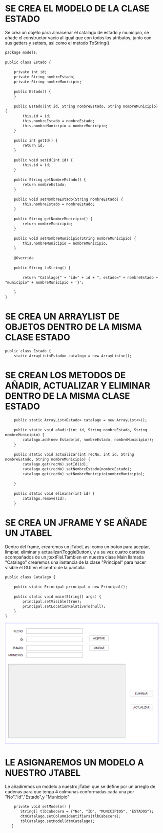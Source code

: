 <h1>SE CREA EL MODELO DE LA CLASE ESTADO</h1>
Se crea un objeto para almacenar el catalago de estado y municipio, se añade el constructor vacio al igual que con todos los atributos, junto con sus getters y setters, asi como el metodo ToString()<br>

```
package models;

public class Estado {

    private int id;
    private String nombreEstado;
    private String nombreMunicipio;

    public Estado() {
    }

    public Estado(int id, String nombreEstado, String nombreMunicipio) {
        this.id = id;
        this.nombreEstado = nombreEstado;
        this.nombreMunicipio = nombreMunicipio;
    }

    public int getId() {
        return id;
    }

    public void setId(int id) {
        this.id = id;
    }

    public String getNombreEstado() {
        return nombreEstado;
    }

    public void setNombreEstado(String nombreEstado) {
        this.nombreEstado = nombreEstado;
    }

    public String getNombreMunicipio() {
        return nombreMunicipio;
    }

    public void setNombreMunicipio(String nombreMunicipio) {
        this.nombreMunicipio = nombreMunicipio;
    }

    @Override

    public String toString() {

        return "Catalago{" + "id=" + id + ", estado=" + nombreEstado + "municipio" + nombreMunicipio + '}';

    }
}
```
<h1>SE CREA UN ARRAYLIST DE OBJETOS DENTRO DE LA MISMA CLASE ESTADO</h1>

```
public class Estado {
    static ArrayList<Estado> catalogo = new ArrayList<>();
```
<h1>SE CREAN LOS METODOS DE AÑADIR, ACTUALIZAR Y ELIMINAR DENTRO DE LA MISMA CLASE ESTADO</h1>

```
    public static ArrayList<Estado> catalago = new ArrayList<>();

    public static void añadir(int id, String nombreEstado, String nombreMunicipio) {
        catalago.add(new Estado(id, nombreEstado, nombreMunicipio));
    }

    public static void actualizar(int recNo, int id, String nombreEstado, String nombreMunicipio) {
        catalago.get(recNo).setId(id);
        catalago.get(recNo).setNombreEstado(nombreEstado);
        catalago.get(recNo).setNombreMunicipio(nombreMunicipio);

    }

    public static void eliminar(int id) {
        catalago.remove(id);
    }
  ```
 
 <h1>SE CREA UN JFRAME Y SE AÑADE UN JTABEL</h1>
 Dentro del frame, crearemos un jTabel, asi como un boton para aceptar, limpiar, eliminar y actualizar(ToggleButton), y a su vez cuatro carteles acompañados de un jtextFiel.Tambien en nuestra clase Main llamada "Catalago" crearemos una instancia de la clase "Principal" para hacer visible el GUI en el centro de la pantalla.<br>
 
```
public class Catalago {

    public static Principal principal = new Principal();

    public static void main(String[] args) {
        principal.setVisible(true);
        principal.setLocationRelativeTo(null);
    }
}
```
 
![](https://github.com/YaelAke/Imagenes/blob/f0d97841d3ee361b5f0c6ad89fc48b8abb47c248/Captura%20de%20pantalla%202023-04-30%20051217.png)

 <h1>LE ASIGNAREMOS UN MODELO A NUESTRO JTABEL</h1>
 Le añadiremos un modelo a nuestro jTabel que se define por un arreglo de cadenas para que tenga 4 colmunas conformadas cada una por "No","Id","Estado",y "Municipio"
 
 ```
     private void setModelo() {
        String[] tlbCabecera = {"No", "ID", "MUNICIPIOS", "ESTADOS"};
        dtmCatalago.setColumnIdentifiers(tlbCabecera);
        tblCatalago.setModel(dtmCatalago);
    }
 
 ```



